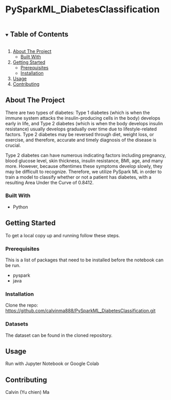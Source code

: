 # PySparkML_DiabetesClassification
 
<!-- TABLE OF CONTENTS -->
<details open="open">
  <summary><h2 style="display: inline-block">Table of Contents</h2></summary>
  <ol>
    <li>
      <a href="#about-the-project">About The Project</a>
      <ul>
        <li><a href="#built-with">Built With</a></li>
      </ul>
    </li>
    <li>
      <a href="#getting-started">Getting Started</a>
      <ul>
        <li><a href="#prerequisites">Prerequisites</a></li>
        <li><a href="#installation">Installation</a></li>
      </ul>
    </li>
    <li><a href="#usage">Usage</a></li>
    <li><a href="#contributing">Contributing</a></li>
  </ol>
</details>


<!-- ABOUT THE PROJECT -->
## About The Project

There are two types of diabetes: Type 1 diabetes (which is when the immune system attacks the insulin-producing cells in the body) develops early in life, and Type 2 diabetes (which is when the body develops insulin resistance) usually develops gradually over time due to lifestyle-related factors. Type 2 diabetes may be reversed through diet, weight loss, or exercise, and therefore, accurate and timely diagnosis of the disease is crucial.

Type 2 diabetes can have numerous indicating factors including pregnancy, blood glucose level, skin thickness, insulin resistance, BMI, age, and many more. However, because oftentimes these symptoms develop slowly, they may be difficult to recognize. Therefore, we utilize PySpark ML in order to train a model to classify whether or not a patient has diabetes, with a resulting Area Under the Curve of 0.8412.

### Built With

* []()Python


<!-- GETTING STARTED -->
## Getting Started

To get a local copy up and running follow these steps.

### Prerequisites

This is a list of packages that need to be installed before the notebook can be run.
* pyspark
* java


### Installation

Clone the repo: https://github.com/calvinma888/PySparkML_DiabetesClassification.git

### Datasets
The dataset can be found in the cloned repository.

<!-- USAGE EXAMPLES -->
## Usage

Run with Jupyter Notebook or Google Colab


<!-- CONTRIBUTING -->
## Contributing

Calvin (Yu chien) Ma

